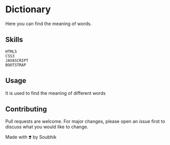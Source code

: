 # Dictionary
Here you can find the meaning of words.



## Skills
    HTML5
    CSS3
    JAVASCRIPT
    BOOTSTRAP
      


## Usage
It is used to find the meaning of different words


## Contributing
Pull requests are welcome. For major changes, please open an issue first
to discuss what you would like to change.

Made with :heavy_heart_exclamation: by Soubhik
